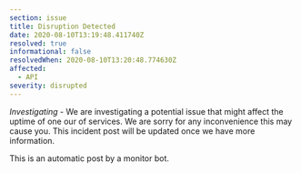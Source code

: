 ```yaml
---
section: issue
title: Disruption Detected
date: 2020-08-10T13:19:48.411740Z
resolved: true
informational: false
resolvedWhen: 2020-08-10T13:20:48.774630Z
affected:
  - API
severity: disrupted
---
```

*Investigating* - We are investigating a potential issue that might affect the uptime of one our of services. We are sorry for any inconvenience this may cause you. This incident post will be updated once we have more information.

This is an automatic post by a monitor bot.
        